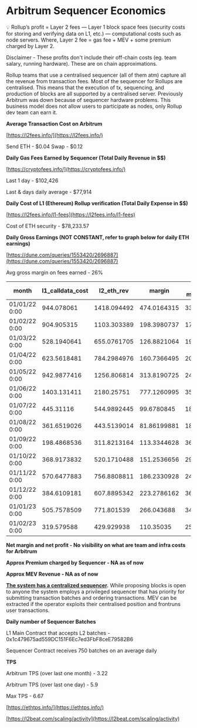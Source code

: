 # Arbitrum Sequencer Economics

<aside>
💡 Rollup’s profit = Layer 2 fees — Layer 1 block space fees (security costs for storing and verifying data on L1, etc.) — computational costs such as node servers. Where, Layer 2 fee = gas fee + MEV + some premium charged by Layer 2.

</aside>

Disclaimer - These profits don't include their off-chain costs (eg. team salary, running hardware). These are on chain approximations.

Rollup teams that use a centralised sequencer (all of them atm) capture all the revenue from transaction fees. Most of the sequencer for Rollups are centralised. This means that the execution of tx, sequencing, and production of blocks are all supported by a centralised server. Previously Arbitrum was down because of sequencer hardware problems. This business model does not allow users to participate as nodes, only Rollup dev team can earn it.

**Average Transaction Cost on Arbitrum**

[https://l2fees.info/](https://l2fees.info/)

Send ETH - $0.04
Swap - $0.12

**Daily Gas Fees Earned by Sequencer (Total Daily Revenue in $$)**

[https://cryptofees.info/](https://cryptofees.info/)

Last 1 day - $102,426

Last & days daily average - $77,914

**Daily Cost of L1 (Ethereum) Rollup verification (Total Daily Expense in $$)**

[https://l2fees.info/l1-fees](https://l2fees.info/l1-fees)

Cost of ETH security - $78,233.57

**Daily Gross Earnings (NOT CONSTANT, refer to graph below for daily ETH earnings)**

[https://dune.com/queries/1553420/2696887](https://dune.com/queries/1553420/2696887)

Avg gross margin on fees earned - 26%

| month | l1_calldata_cost | l2_eth_rev | margin | % margin |
| --- | --- | --- | --- | --- |
| 01/01/22 0:00 | 944.078061 | 1418.094492 | 474.0164315 | 33.43% |
| 01/02/22 0:00 | 904.905315 | 1103.303389 | 198.3980737 | 17.98% |
| 01/03/22 0:00 | 528.1940641 | 655.0761705 | 126.8821064 | 19.37% |
| 01/04/22 0:00 | 623.5618481 | 784.2984976 | 160.7366495 | 20.49% |
| 01/05/22 0:00 | 942.9877416 | 1256.806814 | 313.8190725 | 24.97% |
| 01/06/22 0:00 | 1403.131411 | 2180.25751 | 777.1260995 | 35.64% |
| 01/07/22 0:00 | 445.31116 | 544.9892445 | 99.6780845 | 18.29% |
| 01/08/22 0:00 | 361.6519026 | 443.5139014 | 81.86199881 | 18.46% |
| 01/09/22 0:00 | 198.4868536 | 311.8213164 | 113.3344628 | 36.35% |
| 01/10/22 0:00 | 368.9173832 | 520.1710488 | 151.2536656 | 29.08% |
| 01/11/22 0:00 | 570.6477883 | 756.8808811 | 186.2330928 | 24.61% |
| 01/12/22 0:00 | 384.6109181 | 607.8895342 | 223.2786162 | 36.73% |
| 01/01/23 0:00 | 505.7578509 | 771.801539 | 266.043688 | 34.47% |
| 01/02/23 0:00 | 319.579588 | 429.929938 | 110.35035 | 25.67% |

**Net margin and net profit - No visibility on what are team and infra costs for Arbitrum**

**Approx Premium charged by Sequencer - NA as of now**

**Approx MEV Revenue - NA as of now**

**[The system has a centralized sequencer](https://l2beat.com/scaling/projects/arbitrum#operator).** While proposing blocks is open to anyone the system employs a privileged sequencer that has priority for submitting transaction batches and ordering transactions. MEV can be extracted if the operator exploits their centralised position and frontruns user transactions.

**Daily number of Sequencer Batches**

L1 Main Contract that accepts L2 batches - 0x1c479675ad559DC151F6Ec7ed3FbF8ceE79582B6

Sequencer Contract receives 750 batches on an average daily

**TPS**

Arbitrum TPS (over last one month) - 3.22

Arbitrum TPS (over last one day) - 5.9

Max TPS - 6.67

[https://ethtps.info/](https://ethtps.info/)

[https://l2beat.com/scaling/activity](https://l2beat.com/scaling/activity)